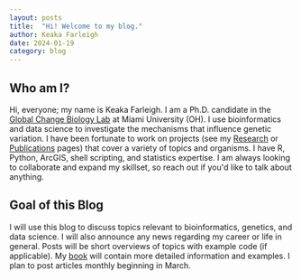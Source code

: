 ```yaml
---
layout: posts
title:  "Hi! Welcome to my blog."
author: Keaka Farleigh
date: 2024-01-19
category: blog
---
```

## Who am I?
Hi, everyone; my name is Keaka Farleigh. I am a Ph.D. candidate in the [Global Change Biology Lab](https://caloprymnus.com/) at Miami University (OH). I use bioinformatics
and data science to investigate the mechanisms that influence genetic variation. I have been fortunate to work on projects (see my [Research](https://kfarleigh.github.io/research/) or [Publications](https://kfarleigh.github.io/publications/) pages) that cover a variety of topics and organisms. I have R, Python, ArcGIS, shell scripting, and statistics expertise. I am always looking to collaborate and expand my skillset, so reach out if you'd like to talk about anything. 
## Goal of this Blog
I will use this blog to discuss topics relevant to bioinformatics, genetics, and data science. I will also announce any news regarding my career or life in general. Posts will be short overviews of topics with example code (if applicable). My [book](https://kfarleigh.github.io/ResearchersGuideToPopulationGenomics/) will contain more detailed information and examples. I plan to post articles monthly beginning in March. 